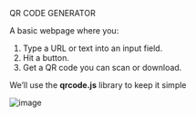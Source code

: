 QR CODE GENERATOR

A basic webpage where you:

1. Type a URL or text into an input field.
2. Hit a button.
3. Get a QR code you can scan or download.
   
We’ll use the **qrcode.js** library to keep it simple

![image](https://github.com/user-attachments/assets/0caa3fe1-3426-49c0-a205-afc4915fc5ca)
